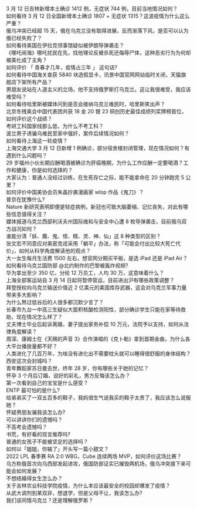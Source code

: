 3 月 12 日吉林新增本土确诊 1412 例，无症状 744 例，目前当地情况如何？  
如何看待 3 月 12 日全国新增本土确诊 1807 + 无症状 1315？这波疫情为什么这么严重？  
俄乌冲突已经超 15 天，俄在乌克兰没有取得进展，反而渐落下风，是否可以认为俄已经失败了？  
如何看待美国在伊拉克领事馆疑似被伊朗导弹袭击？  
《哪吒闹海》哪吒扰民在先，找他理论反被杀死还侮辱尸体，这种恶劣行为为何却被美化成了主角？  
如何评价 「 青春才几年，疫情占三年 」 这句话?  
如何看待中国海关查获 5840 块造假显卡，讯景中国官网网站临时关闭，天猫旗舰店下架所有产品？  
男朋友说站在人道主义的立场，他不支持俄罗斯打乌克兰。这让我很难受，我应该难受吗？  
如何看待哈里斯被媒体问到是否会接纳乌克兰难民时，哈里斯笑出声？  
北京冬残奥会中国代表团共获 18 金 20 银 23 铜创历史最佳成绩列奖牌榜首位，如何评价这个战绩？  
考研工科国家线那么低，为什么不考工科？  
波兰男子诱骗乌难民至家中强奸，案件后续情况如何？  
如何看待上海这一轮疫情？  
上海交通大学 3 月 12 日新增 1 例确诊，部分宿舍楼封闭管理，现在情况如何？有遇到什么问题吗？  
29 岁福州小伙长期应酬喝酒被确诊为肝癌晚期，为什么工作应酬一定要喝酒？工作和健康，你是如何选择的？  
大家认为：普通人没经过训练，在生死存亡之际，能不能拿命在 20 分钟跑完 5 公里？  
如何评价中国美协会员朱晶抄袭漫画家 wlop 作品《鬼刀》？  
普京在犹豫什么?  
Nature 新研究表明即便是轻症病例，新冠也可致大脑萎缩、记忆丧失，对此有哪些信息值得关注？  
媒体报道乌克兰西部利沃夫州国际维和与安全中心遭 8 枚导弹袭击，目前俄乌双方战况如何？  
谁能分清「妖、魔、鬼、怪、精、灵、神、仙」这 8 种类型的区别？  
张文宏不同意应对奥密克戎采用「躺平」办法，称「可能会付出比较大死亡代价」，如何从科学角度解读他的观点？  
大一女生每月生活费 1500 左右，想官网分期买平板，是选 iPad 还是 iPad Air？  
如何看待乌克兰国防部 @北约制作的巴黎被轰炸视频?  
华为拿出至少 350 亿，分给 12 万员工，人均 30 万，这意味着什么？  
上海全部客运站自 3 月 14 日起将暂停营运，目前进出沪有哪些政策调整？  
拜登授权向乌克兰输送价值近 2 亿美元的美国库存武器，这会对乌克兰军事力量带来多大影响？  
为什么熬过低谷后的人很多都沉默少言了？  
长春市九台一中高三生疑似大面积核酸检测阳性，部分确诊学生只能在家等待救助，现在情况怎么样了？  
丈夫博士毕业后起诉离婚，妻子提出家务补偿 10 万元，法院予以支持，如何从法律角度解读？  
周深、康姆士在《天赐的声音 3》合作演唱的《克卜勒》拿到首期金曲，为什么各大平台播放量都不好？  
人类进化了几百万年，为啥没有进化出不需要枕头就可以睡得很舒服的身体结构？  
西安这次会封城吗？  
青年舞蹈家苏日曼去世，终年 28 岁，你有哪些关于她的记忆？  
怀孕 3 个月后订婚，说好的彩礼，男方反悔该怎么办？  
第一次看到自己的宝宝是什么感受？  
ENTP 最可怕的是什么?  
给弟弟买了一双五百多的鞋子，我妈很生气说我买的鞋子太贵了，我应该怎么说服她？  
怀疑男朋友骗我该怎么办?  
可以讲讲你们的遗憾吗？  
不高考会遗憾吗？  
书荒，有好看的现言推荐吗?  
普通的女孩子不能被坚定的选择吗？  
如何以「姐姐，你输了」开头写一篇小甜文？  
2022 LPL 春季赛 RA 2:0 WBG，Cube 连续两场 MVP，如何评价这场比赛？  
乌方称俄首次向乌西部发起进攻，俄国防部证实已摧毁两机场，俄乌冲突接下来可能会如何发展？  
不想结婚得女生怎么办？  
关于吉林农业科技学院疫情，为什么本应该最安全的校园却爆发了疫情？  
从武大调剂到某双非，想退学，但是父母不让，我该怎么办?  
我们该同情乌克兰？还是理解俄罗斯？  
